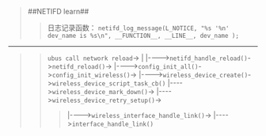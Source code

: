 >##NETIFD learn##
>
>>日志记录函数：
>>`netifd_log_message(L_NOTICE, "%s '%n' dev_name is %s\n", __FUNCTION__, __LINE__, dev_name );`

---
>>```ubus call network reload```->
>>|
>>|---->`netifd_handle_reload()`->`netifd_reload()`->
>>|---->`config_init_all()`->`config_init_wireless()`->
>>|---->`wireless_device_create()`->`wireless_device_script_task_cb()`
>>|---->`wireless_device_mark_down()`->
>>|---->`wireless_device_retry_setup()`->
>>>|---->`wireless_interface_handle_link()`->
>>>|---->`interface_handle_link()`
